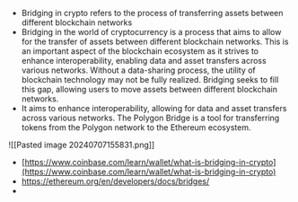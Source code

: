 - Bridging in crypto refers to the process of transferring assets between different blockchain networks
- Bridging in the world of cryptocurrency is a process that aims to allow for the transfer of assets between different blockchain networks. This is an important aspect of the blockchain ecosystem as it strives to enhance interoperability, enabling data and asset transfers across various networks. Without a data-sharing process, the utility of blockchain technology may not be fully realized. Bridging seeks to fill this gap, allowing users to move assets between different blockchain networks.
- It aims to enhance interoperability, allowing for data and asset transfers across various networks. The Polygon Bridge is a tool for transferring tokens from the Polygon network to the Ethereum ecosystem.

![[Pasted image 20240707155831.png]]

- [https://www.coinbase.com/learn/wallet/what-is-bridging-in-crypto](https://www.coinbase.com/learn/wallet/what-is-bridging-in-crypto)
- https://ethereum.org/en/developers/docs/bridges/
-
